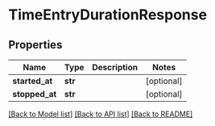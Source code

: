 # TimeEntryDurationResponse

## Properties
Name | Type | Description | Notes
------------ | ------------- | ------------- | -------------
**started_at** | **str** |  | [optional] 
**stopped_at** | **str** |  | [optional] 

[[Back to Model list]](../README.md#documentation-for-models) [[Back to API list]](../README.md#documentation-for-api-endpoints) [[Back to README]](../README.md)


